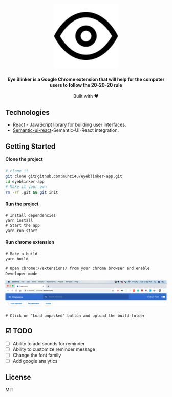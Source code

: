 <h1 align="center">
  <br>
  <a href="https://chrome.google.com/webstore/detail/eye-blinker/fbgchecgijgcacfckobealojikbohcdd"><img src="public/icons/icon.png" alt="Markdownify" width="200"></a>

</h1>

<h4 align="center">Eye Blinker is a Google Chrome extension that will help for the computer users to follow the 20-20-20 rule</h4>

<div align="center">
  Built with ❤︎  
</div>

## Technologies

- [React](https://reactjs.org/) - JavaScript library for building user interfaces.
- [Semantic-ui-react](https://react.semantic-ui.com/)-Semantic-UI-React integration.

## Getting Started

#### Clone the project

```sh
# clone it
git clone git@github.com:muhzi4u/eyeblinker-app.git
cd eyeblinker-app
# Make it your own
rm -rf .git && git init
```

#### Run the project

```
# Install dependencies
yarn install
# Start the app
yarn run start

```

#### Run chrome extension

```
# Make a build
yarn build
```

```
# Open chrome://extensions/ from your chrome browser and enable Developer mode
```

<img src="assets/chrome-extension.png" alt="Markdownify" >

```
# Click on "Load unpacked" button and upload the build folder
```

## ☑ TODO

- [ ] Ability to add sounds for reminder
- [ ] Ability to customize reminder message
- [ ] Change the font family
- [ ] Add google analytics

## License

MIT
